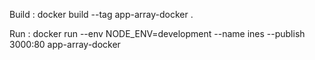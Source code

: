 Build :
docker build --tag app-array-docker .

Run :
docker run --env NODE_ENV=development --name ines --publish 3000:80 app-array-docker